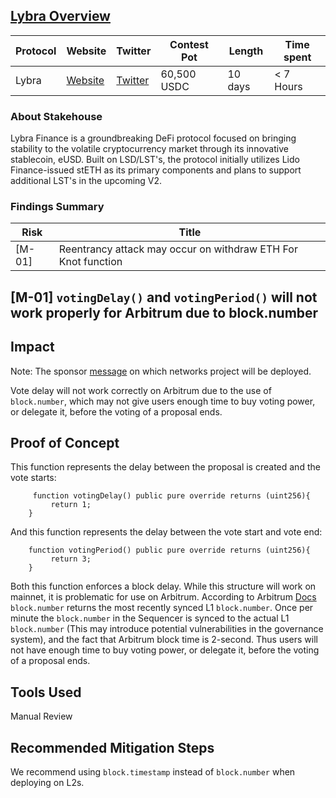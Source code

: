 ## [Lybra Overview](https://code4rena.com/contests/2023-06-lybra-finance#top)

| Protocol   | Website     | Twitter     | Contest Pot | Length | Time spent |
|------------|-------------|-------------|-------------|--------|--------|
| Lybra      | [Website](https://lybra.finance/) | [Twitter](https://twitter.com/LybraFinance) | 60,500 USDC | 10 days | < 7 Hours |

### About Stakehouse

Lybra Finance is a groundbreaking DeFi protocol focused on bringing stability to the volatile cryptocurrency market through its innovative stablecoin, eUSD. Built on LSD/LST's, the protocol initially utilizes Lido Finance-issued stETH as its primary components and plans to support additional LST's in the upcoming V2.

### Findings Summary

| Risk   | Title                                                         |
|--------|---------------------------------------------------------------|
| [M-01] | Reentrancy attack may occur on withdraw ETH For Knot function |

## [M-01] `votingDelay()` and `votingPeriod()` will not work properly for Arbitrum due to block.number

## Impact

Note: The sponsor [message](https://discord.com/channels/810916927919620096/1121168405534343270/1121917925977235646) on which networks project will be deployed. 

Vote delay will not work correctly on Arbitrum due to the use of `block.number`, which may not give users enough time to buy voting power, or delegate it, before the voting of a proposal ends.

## Proof of Concept

This function represents the delay between the proposal is created and the vote starts:

```solidity
     function votingDelay() public pure override returns (uint256){
         return 1;
    }
```

And this function represents the delay between the vote start and vote end: 

```solidity
    function votingPeriod() public pure override returns (uint256){
         return 3;
    }
```

Both this function enforces a block delay. While this structure will work on mainnet, it is problematic for use on Arbitrum. According to Arbitrum [Docs](https://developer.arbitrum.io/time) `block.number` returns the most recently synced L1 `block.number`. Once per minute the `block.number` in the Sequencer is synced to the actual L1 `block.number` (This may introduce potential vulnerabilities in the governance system), and the fact that Arbitrum block time is 2-second. Thus users will not have enough time to buy voting power, or delegate it, before the voting of a proposal ends.

## Tools Used

Manual Review

## Recommended Mitigation Steps

We recommend using `block.timestamp` instead of `block.number` when deploying on L2s.
